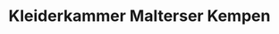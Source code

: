 ---
title: "Kleiderkammer Malterser Kempen"
url: /kempen/kleiderkammer-malterser-kempen/
shop: Gebrauchtwaren
---